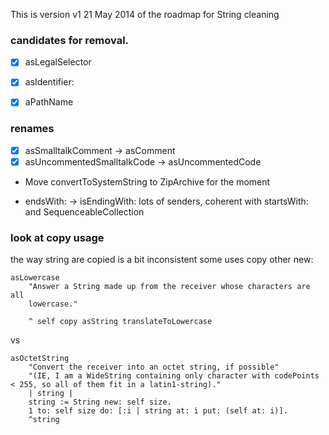 This is version v1 21 May 2014 of the roadmap for String cleaning

### candidates for removal.

* [X] asLegalSelector
* [X] asIdentifier:
* [X] aPathName


### renames

* [X] asSmalltalkComment -> asComment
* [X] asUncommentedSmalltalkCode -> asUncommentedCode
* Move convertToSystemString to ZipArchive for the moment

* endsWith: -> isEndingWith:   lots of senders, coherent with startsWith: and SequenceableCollection



### look at copy usage

the way string are copied is a bit inconsistent some uses copy other new:


	asLowercase
		"Answer a String made up from the receiver whose characters are all 
		lowercase."
	
		^ self copy asString translateToLowercase
		
vs
	

	asOctetString
		"Convert the receiver into an octet string, if possible"
		"(IE, I am a WideString containing only character with codePoints < 255, so all of them fit in a latin1-string)."
		| string |
		string := String new: self size.
		1 to: self size do: [:i | string at: i put: (self at: i)].
		^string
